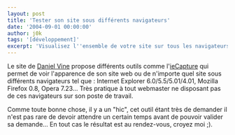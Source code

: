 ```yaml
---
layout: post
title: 'Tester son site sous différents navigateurs'
date: '2004-09-01 00:00:00'
author: j0k
tags: '[développement]'
excerpt: 'Visualisez l''ensemble de votre site sur tous les navigateurs sans les installer !'
---
```


Le site de [Daniel Vine](http://www.danvine.com/) propose différents outils comme l'[ieCapture](http://www.danvine.com/iecapture/) qui permet de voir l'apparence de son site web ou de n'importe quel site sous différents navigateurs tel que : Internet Explorer 6.0/5.5/5.01/4.01, Mozilla Firefox 0.8, Opera 7.23...  Très pratique à tout webmaster ne disposant pas de ces navigateurs sur son poste de travail.

  Comme toute bonne chose, il y a un "hic", cet outil étant très de demander il n'est pas rare de devoir attendre un certain temps avant de pouvoir valider sa demande... En tout cas le résultat est au rendez-vous, croyez moi ;).
